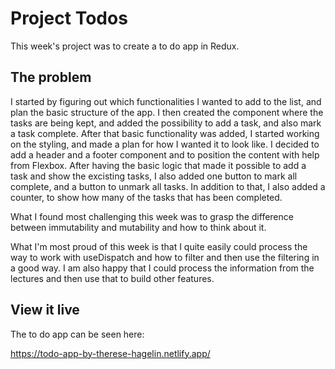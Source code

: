 # Project Todos

This week's project was to create a to do app in Redux.

## The problem

I started by figuring out which functionalities I wanted to add to the list, and plan the basic structure of the app. I then created the component where the tasks are being kept, and added the possibility to add a task, and also mark a task complete. After that basic functionality was added, I started working on the styling, and made a plan for how I wanted it to look like. I decided to add a header and a footer component and to position the content with help from Flexbox. 
After having the basic logic that made it possible to add a task and show the excisting tasks, I also added one button to mark all complete, and a button to unmark all tasks. In addition to that, I also added a counter, to show how many of the tasks that has been completed. 

What I found most challenging this week was to grasp the difference between immutability and mutability and how to think about it.

What I'm most proud of this week is that I quite easily could process the way to work with useDispatch and how to filter and then use the filtering in a good way. I am also happy that I could process the information from the lectures and then use that to build other features. 

## View it live

The to do app can be seen here:

https://todo-app-by-therese-hagelin.netlify.app/
